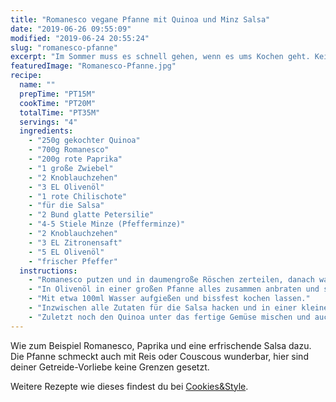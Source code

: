 ```yaml
---
title: "Romanesco vegane Pfanne mit Quinoa und Minz Salsa"
date: "2019-06-26 09:55:09"
modified: "2019-06-24 20:55:24"
slug: "romanesco-pfanne"
excerpt: "Im Sommer muss es schnell gehen, wenn es ums Kochen geht. Keiner will sich bei der Hitze zu lange als notwenig am Herd aufhalten. Da bietet es sich an am Wochenende Getreide oder Pseudo-Getreide vorzukochen und den Rest der Woche nur schnell Gemüse zu ergänzen. "
featuredImage: "Romanesco-Pfanne.jpg"
recipe:
  name: ""
  prepTime: "PT15M"
  cookTime: "PT20M"
  totalTime: "PT35M"
  servings: "4"
  ingredients:
    - "250g gekochter Quinoa"
    - "700g Romanesco"
    - "200g rote Paprika"
    - "1 große Zwiebel"
    - "2 Knoblauchzehen"
    - "3 EL Olivenöl"
    - "1 rote Chilischote"
    - "für die Salsa"
    - "2 Bund glatte Petersilie"
    - "4-5 Stiele Minze (Pfefferminze)"
    - "2 Knoblauchzehen"
    - "3 EL Zitronensaft"
    - "5 EL Olivenöl"
    - "frischer Pfeffer"
  instructions:
    - "Romanesco putzen und in daumengroße Röschen zerteilen, danach waschen und abtropfen lassen. Paprika waschen und würfeln, ebenso die Zwiebel und den Knoblauch klein hacken."
    - "In Olivenöl in einer großen Pfanne alles zusammen anbraten und so lange wenden, bis das Gemüse schön gebräunt ist. Die Chili waschen und halbieren und so viel du magst in kleine Würfel geschnitten zugeben. Den Rest zur Seite stellen, den kannst du dann für die Salsa noch verwenden."
    - "Mit etwa 100ml Wasser aufgießen und bissfest kochen lassen."
    - "Inzwischen alle Zutaten für die Salsa hacken und in einer kleinen Schüssel miteinander verrühren. Gerne auch den Rest der Chili Schote zugeben, wenn du es gerne scharf magst."
    - "Zuletzt noch den Quinoa unter das fertige Gemüse mischen und auch die frische, kühlende Salsa unterheben."
---
```


Wie zum Beispiel Romanesco, Paprika und eine erfrischende Salsa dazu. Die Pfanne schmeckt auch mit Reis oder Couscous wunderbar, hier sind deiner Getreide-Vorliebe keine Grenzen gesetzt.

Weitere Rezepte wie dieses findest du bei [Cookies&Style](https://cookiesandstyle.at).